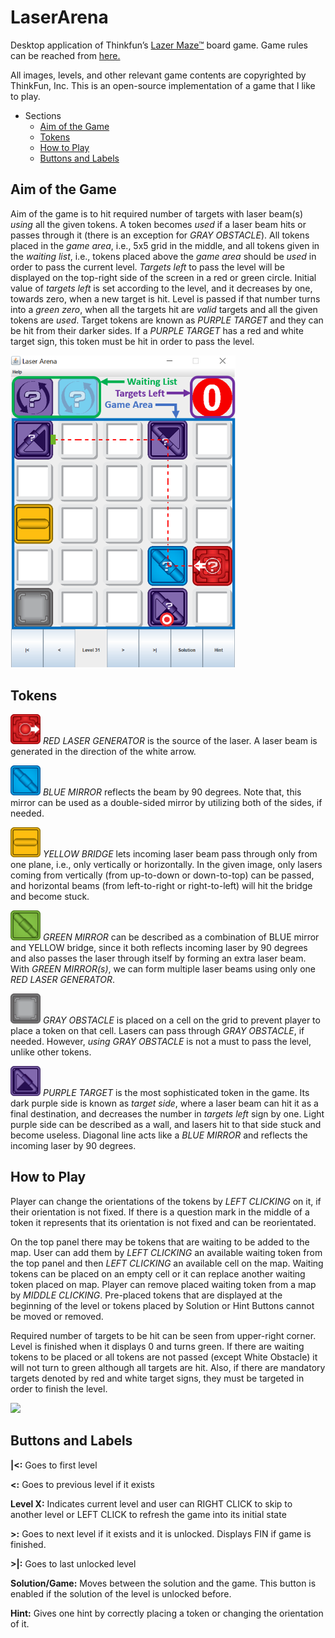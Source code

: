 # LaserArena

Desktop application of Thinkfun’s [Lazer Maze™](https://www.thinkfun.com/products/laser-maze/) board game. Game rules can be reached from [here.](https://www.thinkfun.com/wp-content/uploads/2013/09/Laser-1014-Instructions.pdf)

All images, levels, and other relevant game contents are copyrighted by ThinkFun, Inc. This is an open-source implementation of a game that I like to play.

- Sections
    * [Aim of the Game](#aim-of-the-game)
    * [Tokens](#tokens)
    * [How to Play](#how-to-play)
    * [Buttons and Labels](#buttons-and-labels)

## Aim of the Game

Aim of the game is to hit required number of targets with laser beam(s) *using* all the given tokens. A token 
becomes *used* if a laser beam hits or passes through it (there is an exception for *GRAY OBSTACLE*). All tokens 
placed in the *game area*, i.e., 5x5 grid in the middle, and all tokens given in the *waiting list*, i.e., tokens placed above the *game area* should be *used* in order to pass the current level. *Targets left* to pass 
the level will be displayed on the top-right side of the screen in a red or green circle. Initial value of *targets 
left* is set according to the level, and it decreases by one, towards zero, when a new target is hit. Level is 
passed if that number 
turns into a *green zero*, when all the targets hit are *valid* targets and all the given tokens are *used*. Target 
tokens are known as *PURPLE TARGET* and they can be hit from their darker sides. If a *PURPLE TARGET* has a red and 
white target sign, this token must be hit in order to pass the level.

<img src="img/gamePanelExplanation.PNG" width="360">

## Tokens

<img src="img/RedLaser-GENERATOR_ON_EAST.png" width="48"> *RED LASER GENERATOR* is the source of the laser. A laser 
beam is generated in the direction of the white arrow.

<img src="img/BlueMirror-BACKSLASH_MIRROR.png" width="48"> *BLUE MIRROR* reflects the beam by 90 degrees. Note that, 
this mirror can be used as a double-sided mirror by utilizing both of the sides, if needed.

<img src="img/YellowBridge-HORIZONTAL_BRIDGE.png" width="48"> *YELLOW BRIDGE* lets incoming laser beam pass through 
only from one plane, i.e., only vertically or horizontally. In the given image, only lasers coming from vertically 
(from up-to-down or down-to-top) can be passed, and horizontal beams (from left-to-right or right-to-left) will hit 
the bridge and become stuck.

<img src="img/GreenMirror-BACKSLASH_MIRROR.png" width="48"> *GREEN MIRROR* can be described as a combination of BLUE 
mirror and YELLOW bridge, since it both reflects incoming laser by 90 degrees and also passes the laser through 
itself by 
forming an extra laser beam. With *GREEN MIRROR(s)*, we can form multiple laser beams using only one *RED LASER 
GENERATOR*.

<img src="img/WhiteObstacle-NONE.png" width="48"> *GRAY OBSTACLE* is placed on a cell on the grid to 
prevent  player to place a token on that cell. Lasers can pass  through *GRAY OBSTACLE*, if needed. However, *using* 
*GRAY OBSTACLE* is not a must to pass the level, unlike other tokens.

<img src="img/PurpleTarget-TARGET_ON_SOUTH.png" width="48"> *PURPLE TARGET* is the most sophisticated token in the 
game. Its dark purple side is known as *target side*, where a laser beam can hit it as a final destination, and decreases the number in *targets 
left* sign by one. Light purple side can be described as a wall, and lasers hit to that side stuck and become 
useless. Diagonal line acts like a *BLUE MIRROR* and reflects the incoming laser by 90 degrees.

## How to Play

Player can change the orientations of the tokens by *LEFT CLICKING* on it, if their orientation is not fixed. If there 
is a question mark in the middle of a token it represents that its orientation is not fixed and can be reorientated.

On the top panel there may be tokens that are waiting to be added to the map. User can add them by *LEFT CLICKING* an 
available waiting token from the top panel and then *LEFT CLICKING* an available cell on the map. Waiting tokens can 
be placed on an empty cell or it can replace another waiting token placed on map. Player can remove placed waiting 
token from a map by *MIDDLE CLICKING*. Pre-placed tokens that are displayed at the beginning of the level or tokens 
placed by Solution or Hint Buttons cannot be moved or removed. 

Required number of targets to be hit can be seen from upper-right corner. Level is finished when it displays 0 and 
turns green. If there are waiting tokens to be placed or all tokens are not passed (except White Obstacle) it will 
not turn to green although all targets are hit. Also, if there are mandatory targets denoted by red and white target 
signs, they must be targeted in order to finish the level.

<img src="https://user-images.githubusercontent.com/3480398/165636360-44fb5f43-8612-4a1e-a5db-84613472fe6f.gif" width="360">

<!--![image](https://user-images.githubusercontent.com/3480398/144624455-ce9595c3-11e5-4979-b326-bfeba76dbe4f.png)-->

## Buttons and Labels

**|<:** Goes to first level

**<:** Goes to previous level if it exists

**Level X:** Indicates current level and user can RIGHT CLICK to skip to another level or LEFT CLICK to refresh the game into its initial state

**>:** Goes to next level if it exists and it is unlocked. Displays FIN if game is finished.

**>|:** Goes to last unlocked level

**Solution/Game:** Moves between the solution and the game. This button is enabled if the solution of the level is unlocked before.

**Hint:** Gives one hint by correctly placing a token or changing the orientation of it.
